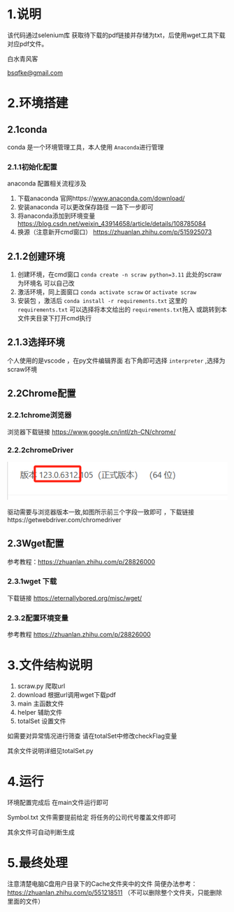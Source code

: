 # 1.说明

该代码通过selenium库 获取待下载的pdf链接并存储为txt，后使用wget工具下载对应pdf文件。

白水青风客

bsqfke@gmail.com

# 2.环境搭建

## 2.1conda

conda 是一个环境管理工具，本人使用 `Anaconda`进行管理

### 2.1.1初始化配置

anaconda 配置相关流程涉及

1. 下载anaconda 官网https://www.anaconda.com/download/
2. 安装anaconda 可以更改保存路径 一路下一步即可
3. 将anaconda添加到环境变量 https://blog.csdn.net/weixin_43914658/article/details/108785084
4. 换源（注意新开cmd窗口）  https://zhuanlan.zhihu.com/p/515925073

## 2.1.2创建环境

1. 创建环境，在cmd窗口 `conda create -n scraw python=3.11` 此处的scraw为环境名 可以自己改
2. 激活环境，同上面窗口 `conda activate scraw` or `activate scraw`
3. 安装包 ，激活后 `conda install -r requirements.txt` 这里的 `requirements.txt` 可以选择将本文给出的 `requirements.txt`拖入 或跳转到本文件夹目录下打开cmd执行

## 2.1.3选择环境

个人使用的是vscode ，在py文件编辑界面 右下角即可选择 `interpreter` ,选择为 scraw环境

## 2.2Chrome配置

### 2.2.1chrome浏览器

浏览器下载链接 https://www.google.cn/intl/zh-CN/chrome/

### 2.2.2chromeDriver

![1712728425491](image/README/1712728425491.png)



驱动需要与浏览器版本一致,如图所示前三个字段一致即可 ，下载链接https://getwebdriver.com/chromedriver

## 2.3Wget配置

参考教程：https://zhuanlan.zhihu.com/p/28826000

### 2.3.1wget 下载

下载链接 https://eternallybored.org/misc/wget/

### 2.3.2配置环境变量

参考教程 https://zhuanlan.zhihu.com/p/28826000

# 3.文件结构说明

1. scraw.py 爬取url
2. download 根据url调用wget下载pdf
3. main 主函数文件
4. helper 辅助文件
5. totalSet 设置文件

如需要对异常情况进行筛查 请在totalSet中修改checkFlag变量

其余文件说明详细见totalSet.py

# 4.运行

环境配置完成后 在main文件运行即可

Symbol.txt 文件需要提前给定 将任务的公司代号覆盖文件即可

其余文件可自动判断生成

# 5.最终处理

注意清楚电脑C盘用户目录下的Cache文件夹中的文件
简便办法参考：https://zhuanlan.zhihu.com/p/551218511
（不可以删除整个文件夹，只能删除里面的文件）
